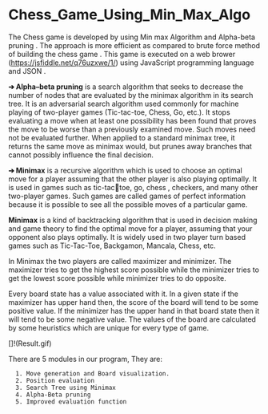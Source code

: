 # Chess_Game_Using_Min_Max_Algo

The Chess game is developed by using Min max Algorithm and Alpha-beta pruning . 
The approach is more efficient as compared to brute force method of building the chess 
game . This game is executed on a web brower (https://jsfiddle.net/q76uzxwe/1/) using JavaScript programming 
language and JSON .

**➔ Alpha–beta pruning** is a search algorithm that seeks to decrease the number of nodes that are 
evaluated by the minimax algorithm in its search tree. It is an adversarial search algorithm used 
commonly for machine playing of two-player games (Tic-tac-toe, Chess, Go, etc.). It stops 
evaluating a move when at least one possibility has been found that proves the move to be worse 
than a previously examined move. Such moves need not be evaluated further. When applied to a 
standard minimax tree, it returns the same move as minimax would, but prunes away branches
that cannot possibly influence the final decision.

**➔ Minimax** is a recursive algorithm which is used to choose an optimal move for a player assuming that the other player is also playing optimally. It is used in games such as tic-tactoe, go, chess , checkers, and many other two-player games. Such games are called games of perfect information because it is possible to see all the possible moves of a particular game.

**Minimax** is a kind of backtracking algorithm that is used in decision making and game theory to 
find the optimal move for a player, assuming that your opponent also plays optimally. It is 
widely used in two player turn based games such as Tic-Tac-Toe, Backgamon, Mancala, Chess, 
etc.

In Minimax the two players are called maximizer and minimizer. The maximizer tries to get the 
highest score possible while the minimizer tries to get the lowest score possible while minimizer 
tries to do opposite.

Every board state has a value associated with it. In a given state if the maximizer has upper hand 
then, the score of the board will tend to be some positive value. If the minimizer has the upper 
hand in that board state then it will tend to be some negative value. The values of the board are 
calculated by some heuristics which are unique for every type of game.

[]!(Result.gif)

There are 5 modules in our program, They are:
      
      1. Move generation and Board visualization.
      2. Position evaluation
      3. Search Tree using Minimax
      4. Alpha-Beta pruning
      5. Improved evaluation function
  




  
      


